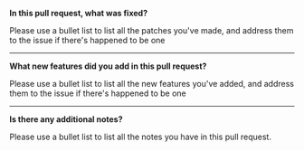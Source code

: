 **In this pull request, what was fixed?**

Please use a bullet list to list all the patches you've made, and address them to the issue if there's happened to be one

___
**What new features did you add in this pull request?**

Please use a bullet list to list all the new features you've added, and address them to the issue if there's happened to be one

___
**Is there any additional notes?**

Please use a bullet list to list all the notes you have in this pull request.
